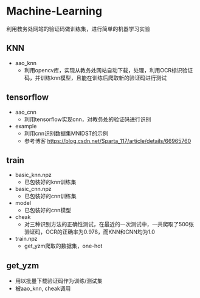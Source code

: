 # Machine-Learning
利用教务处网站的验证码做训练集，进行简单的机器学习实验

## KNN
- aao_knn
    - 利用opencv库，实现从教务处网站自动下载，处理，利用OCR标识验证码，并训练knn模型，且能在训练后爬取新的验证码进行测试

## tensorflow
- aao_cnn
    - 利用tensorflow实现cnn，对教务处的验证码进行识别
- example
    - 利用cnn识别数据集MNIDST的示例
    - 参考博客 https://blog.csdn.net/Sparta_117/article/details/66965760

## train
- basic_knn.npz
    - 已包装好的knn训练集
- basic_cnn.npz
    - 已包装好的cnn训练集
- model
    - 已包装好的cnn模型
- cheak
    - 对三种识别方法的正确性测试，在最近的一次测试中，一共爬取了500张验证码，OCR的正确率为0.978，而KNN和CNN均为1.0
- train.npz
    - get_yzm爬取的数据集，one-hot

## get_yzm
- 用以批量下载验证码作为训练/测试集
- 被aao_knn, cheak调用 
